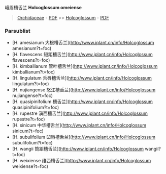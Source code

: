 峨眉槽舌兰 **Holcoglossum omeiense**

> [Orchidaceae](http://www.iplant.cn/info/Orchidaceae?t=foc) - [PDF](http://www.iplant.cn/foc/pdf/Orchidaceae.pdf) >> [Holcoglossum](http://www.iplant.cn/info/Holcoglossum?t=foc) - [PDF](http://www.iplant.cn/foc/pdf/Holcoglossum.pdf)

### Parsublist

* [H.  amesianum  大根槽舌兰](http://www.iplant.cn/info/Holcoglossum amesianum?t=foc)
* [H.  flavescens  短距槽舌兰](http://www.iplant.cn/info/Holcoglossum flavescens?t=foc)
* [H.  kimballianum  管叶槽舌兰](http://www.iplant.cn/info/Holcoglossum kimballianum?t=foc)
* [H.  lingulatum  舌唇槽舌兰](http://www.iplant.cn/info/Holcoglossum lingulatum?t=foc)
* [H.  nujiangense  怒江槽舌兰](http://www.iplant.cn/info/Holcoglossum nujiangense?t=foc)
* [H.  quasipinifolium  槽舌兰](http://www.iplant.cn/info/Holcoglossum quasipinifolium?t=foc)
* [H.  rupestre  滇西槽舌兰](http://www.iplant.cn/info/Holcoglossum rupestre?t=foc)
* [H.  sinicum  中华槽舌兰](http://www.iplant.cn/info/Holcoglossum sinicum?t=foc)
* [H.  subulifolium  凹唇槽舌兰](http://www.iplant.cn/info/Holcoglossum subulifolium?t=foc)
* [H.  wangii  筒距槽舌兰](http://www.iplant.cn/info/Holcoglossum wangii?t=foc)
* [H.  weixiense  维西槽舌兰](http://www.iplant.cn/info/Holcoglossum weixiense?t=foc)
